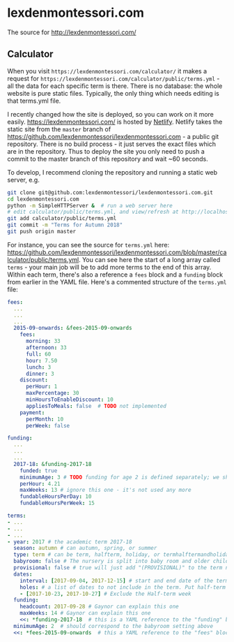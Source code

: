 # lexdenmontessori.com

The source for http://lexdenmontessori.com/

## Calculator

When you visit `https://lexdenmontessori.com/calculator/`
it makes a request for `https://lexdenmontessori.com/calculator/public/terms.yml` -
all the data for each specific term is there.
There is no database: the whole website is pure static files.
Typically, the only thing which needs editing is that terms.yml file.

I recently changed how the site is deployed, so you can work on it more easily.
https://lexdenmontessori.com/ is hosted by [Netlify](https://www.netlify.com/).
Netlify takes the static site from the `master` branch of https://github.com/lexdenmontessori/lexdenmontessori.com -
a public git repository.
There is no build process -
it just serves the exact files which are in the repository.
Thus to deploy the site you only need to push a commit to the master branch of this repository and wait ~60 seconds.

To develop, I recommend cloning the repository and running a static web server, e.g.

```bash
git clone git@github.com:lexdenmontessori/lexdenmontessori.com.git
cd lexdenmontessori.com
python -m SimpleHTTPServer &  # run a web server here
# edit calculator/public/terms.yml, and view/refresh at http://localhost:8000/calculator
git add calculator/public/terms.yml
git commit -m "Terms for Autumn 2018"
git push origin master
```

For instance, you can see the source for `terms.yml` here:
https://github.com/lexdenmontessori/lexdenmontessori.com/blob/master/calculator/public/terms.yml.
You can see here the start of a long array called `terms` -
your main job will be to add more terms to the end of this array.
Within each term, there's also a reference a `fees` block and a `funding` block from earlier in the YAML file.
Here's a commented structure of the `terms.yml` file:

```yaml
fees:
  ...
  ...
  ...
  2015-09-onwards: &fees-2015-09-onwards
    fees:
      morning: 33
      afternoon: 33
      full: 60
      hour: 7.50
      lunch: 3
      dinner: 3
    discount:
      perHour: 1
      maxPercentage: 30
      minHoursToEnableDiscount: 10
      appliesToMeals: false  # TODO not implemented
    payment:
      perMonth: 10
      perWeek: false

funding:
  ...
  ...
  ...
  2017-18: &funding-2017-18
    funded: true
    minimumAge: 3 # TODO funding for age 2 is defined separately; we should put this in the calculator
    perHour: 4.21
    maxWeeks: 13 # ignore this one - it's not used any more
    fundableHoursPerDay: 10
    fundableHoursPerWeek: 15

terms:
- ...
- ...
- ...
- year: 2017 # the academic term 2017-18
  season: autumn # can autumn, spring, or summer
  type: term # can be term, halfterm, holiday, or termhalftermandholidayclub
  babyroom: false # The nursery is split into baby room and older child areas
  provisional: false # true will just add "(PROVISIONAL)" to the term name
  dates:
    interval: [2017-09-04, 2017-12-15] # start and end date of the term, inclusive
    holes: # a list of dates to not include in the term. Put half-term and bank holidays here. Don't worry about weekends - it does those automatically.
    - [2017-10-23, 2017-10-27] # Exclude the Half-term week
  funding:
    headcount: 2017-09-28 # Gaynor can explain this one
    maxWeeks: 14 # Gaynor can explain this one
    <<: *funding-2017-18  # this is a YAML reference to the "funding" block above
  minimumAge: 2  # should correspond to the babyroom setting above
  <<: *fees-2015-09-onwards  # this a YAML reference to the "fees" block above
```

